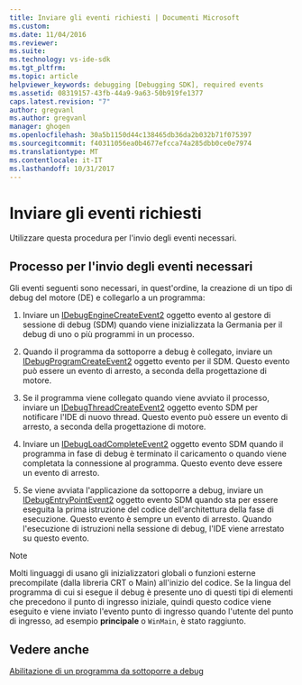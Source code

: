 ```yaml
---
title: Inviare gli eventi richiesti | Documenti Microsoft
ms.custom: 
ms.date: 11/04/2016
ms.reviewer: 
ms.suite: 
ms.technology: vs-ide-sdk
ms.tgt_pltfrm: 
ms.topic: article
helpviewer_keywords: debugging [Debugging SDK], required events
ms.assetid: 08319157-43fb-44a9-9a63-50b919fe1377
caps.latest.revision: "7"
author: gregvanl
ms.author: gregvanl
manager: ghogen
ms.openlocfilehash: 30a5b1150d44c138465db36da2b032b71f075397
ms.sourcegitcommit: f40311056ea0b4677efcca74a285dbb0ce0e7974
ms.translationtype: MT
ms.contentlocale: it-IT
ms.lasthandoff: 10/31/2017
---
```

# <a name="sending-the-required-events"></a>Inviare gli eventi richiesti
Utilizzare questa procedura per l'invio degli eventi necessari.  
  
## <a name="process-for-sending-required-events"></a>Processo per l'invio degli eventi necessari  
 Gli eventi seguenti sono necessari, in quest'ordine, la creazione di un tipo di debug del motore (DE) e collegarlo a un programma:  
  
1.  Inviare un [IDebugEngineCreateEvent2](../../extensibility/debugger/reference/idebugenginecreateevent2.md) oggetto evento al gestore di sessione di debug (SDM) quando viene inizializzata la Germania per il debug di uno o più programmi in un processo.  
  
2.  Quando il programma da sottoporre a debug è collegato, inviare un [IDebugProgramCreateEvent2](../../extensibility/debugger/reference/idebugprogramcreateevent2.md) oggetto evento per il SDM. Questo evento può essere un evento di arresto, a seconda della progettazione di motore.  
  
3.  Se il programma viene collegato quando viene avviato il processo, inviare un [IDebugThreadCreateEvent2](../../extensibility/debugger/reference/idebugthreadcreateevent2.md) oggetto evento SDM per notificare l'IDE di nuovo thread. Questo evento può essere un evento di arresto, a seconda della progettazione di motore.  
  
4.  Inviare un [IDebugLoadCompleteEvent2](../../extensibility/debugger/reference/idebugloadcompleteevent2.md) oggetto evento SDM quando il programma in fase di debug è terminato il caricamento o quando viene completata la connessione al programma. Questo evento deve essere un evento di arresto.  
  
5.  Se viene avviata l'applicazione da sottoporre a debug, inviare un [IDebugEntryPointEvent2](../../extensibility/debugger/reference/idebugentrypointevent2.md) oggetto evento SDM quando sta per essere eseguita la prima istruzione del codice dell'architettura della fase di esecuzione. Questo evento è sempre un evento di arresto. Quando l'esecuzione di istruzioni nella sessione di debug, l'IDE viene arrestato su questo evento.  
  
> [!NOTE]
>  Molti linguaggi di usano gli inizializzatori globali o funzioni esterne precompilate (dalla libreria CRT o Main) all'inizio del codice. Se la lingua del programma di cui si esegue il debug è presente uno di questi tipi di elementi che precedono il punto di ingresso iniziale, quindi questo codice viene eseguito e viene inviato l'evento punto di ingresso quando l'utente del punto di ingresso, ad esempio **principale** o `WinMain`, è stato raggiunto.  
  
## <a name="see-also"></a>Vedere anche  
 [Abilitazione di un programma da sottoporre a debug](../../extensibility/debugger/enabling-a-program-to-be-debugged.md)